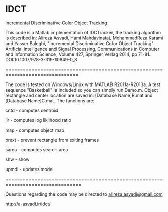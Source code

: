 # IDCT
Incremental Discriminative Color Object Tracking

This code is a Matlab implementation of IDCTracker, the tracking algorithm is described in: 
Alireza Asvadi, Hami Mahdavinataj, MohammadReza Karami and Yasser Baleghi,
"Incremental Discriminative Color Object Tracking"
Artificial Intelligence and Signal Processing, Communications in Computer and Information Science, Volume 427, 
Springer Verlag 2014, pp 71-81. DOI:10.1007/978-3-319-10849-0_8

===============================================================================

The code is tested on Windows/Linux with MATLAB R2011a-R2013a.
A test sequence "Basketball" is included so you can simply run Demo.m.
Object rectangle and center location are saved in: [Database Name]R.mat and [Database Name]C.mat.
The functions are:

cntd  - computes centroid

llr   - computes log liklihood ratio

map   - computes object map

prext - prevent rectangle from exiting frames 

sarea - computes search area

shw   - show

upmdl - updates model

================================================================================

Questions regarding the code may be directed to alireza.asvadi@gmail.com

http://a-asvadi.ir/idct/
